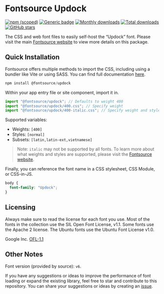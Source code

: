 # Fontsource Updock

[![npm (scoped)](https://img.shields.io/npm/v/@fontsource/updock?color=brightgreen)](https://www.npmjs.com/package/@fontsource/updock) [![Generic badge](https://img.shields.io/badge/fontsource-passing-brightgreen)](https://github.com/fontsource/fontsource) [![Monthly downloads](https://badgen.net/npm/dm/@fontsource/updock)](https://github.com/fontsource/fontsource) [![Total downloads](https://badgen.net/npm/dt/@fontsource/updock)](https://github.com/fontsource/fontsource) [![GitHub stars](https://img.shields.io/github/stars/fontsource/fontsource.svg?style=social&label=Star)](https://github.com/fontsource/fontsource/stargazers)

The CSS and web font files to easily self-host the “Updock” font. Please visit the main [Fontsource website](https://fontsource.org/fonts/updock) to view more details on this package.

## Quick Installation

Fontsource offers multiple methods to import the CSS, including using a bundler like Vite or using SASS. You can find full documentation [here](https://fontsource.org/docs/getting-started/introduction).

```javascript
npm install @fontsource/updock
```

Within your app entry file or site component, import it in.

```javascript
import "@fontsource/updock"; // Defaults to weight 400
import "@fontsource/updock/400.css"; // Specify weight
import "@fontsource/updock/400-italic.css"; // Specify weight and style
```

Supported variables:
- Weights: `[400]`
- Styles: `[normal]`
- Subsets: `[latin,latin-ext,vietnamese]`

> Note: `italic` may not be supported by all fonts. To learn more about what weights and styles are supported, please visit the [Fontsource website](https://fontsource.org/fonts/updock).

Finally, you can reference the font name in a CSS stylesheet, CSS Module, or CSS-in-JS.

```css
body {
  font-family: "Updock";
}
```

## Licensing
Always make sure to read the license for each font you use. Most of the fonts in the collection use the SIL Open Font License, v1.1. Some fonts use the Apache 2 license. The Ubuntu fonts use the Ubuntu Font License v1.0.

Google Inc.
[OFL-1.1](http://scripts.sil.org/OFL)

## Other Notes
Font version (provided by source): `v6`.

If you have any suggestions or ideas to improve the performance of font loading or expand the existing library, feel free to star and contribute to this repository. You can share your suggestions or ideas by creating an [issue](https://github.com/fontsource/fontsource/issues).